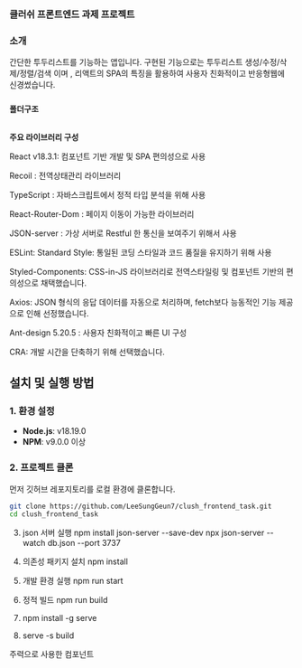 
### **클러쉬 프론트엔드 과제 프로젝트**


### **소개**
간단한 투두리스트를 기능하는 앱입니다. 
구현된 기능으로는 투두리스트 생성/수정/삭제/정렬/검색 이며 , 
리액트의 SPA의 특징을 활용하여 사용자 친화적이고 반응형웹에 신경썼습니다. 

###
**폴더구조**

##
**주요 라이브러리 구성**

React v18.3.1: 컴포넌트 기반 개발 및 SPA 편의성으로 사용

Recoil : 전역상태관리 라이브러리 

TypeScript : 자바스크립트에서 정적 타입 분석을 위해 사용

React-Router-Dom : 페이지 이동이 가능한 라이브러리 

JSON-server : 가상 서버로 Restful 한 통신을 보여주기 위해서 사용

ESLint: Standard Style: 통일된 코딩 스타일과 코드 품질을 유지하기 위해 사용

Styled-Components: CSS-in-JS 라이브러리로 전역스타일링 및 컴포넌트 기반의 편의성으로 채택했습니다.

Axios: JSON 형식의 응답 데이터를 자동으로 처리하며, fetch보다 능동적인 기능 제공으로 인해 선정했습니다.

Ant-design 5.20.5 : 사용자 친화적이고 빠른 UI 구성 

CRA: 개발 시간을 단축하기 위해 선택했습니다.




## 설치 및 실행 방법

### 1. 환경 설정
- **Node.js**: v18.19.0
- **NPM**: v9.0.0 이상

### 2. 프로젝트 클론
먼저 깃허브 레포지토리를 로컬 환경에 클론합니다.

```bash
git clone https://github.com/LeeSungGeun7/clush_frontend_task.git
cd clush_frontend_task
```


3. json 서버 실행
npm install json-server --save-dev
npx json-server --watch db.json --port 3737

5. 의존성 패키지 설치
npm install

6. 개발 환경 실행
npm run start

7. 정적 빌드 npm run build

8. npm install -g serve


9. serve -s build


주력으로 사용한 컴포넌트

